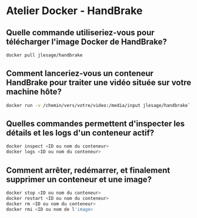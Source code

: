# Atelier Docker - HandBrake

## Quelle commande utiliseriez-vous pour télécharger l'image Docker de HandBrake?

```bash
docker pull jlesage/handbrake
```

## Comment lanceriez-vous un conteneur HandBrake pour traiter une vidéo située sur votre machine hôte?

```bash
docker run -v /chemin/vers/votre/video:/media/input jlesage/handbrake`
```

## Quelles commandes permettent d'inspecter les détails et les logs d'un conteneur actif?

```bash
docker inspect <ID ou nom du conteneur>
docker logs <ID ou nom du conteneur>
```

## Comment arrêter, redémarrer, et finalement supprimer un conteneur et une image?

```bash
docker stop <ID ou nom du conteneur>
docker restart <ID ou nom du conteneur>
docker rm <ID ou nom du conteneur>
docker rmi <ID ou nom de l'image>
```
